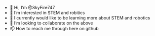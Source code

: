 - 👋 Hi, I’m @SkyFire747
- 👀 I’m interested in STEM and robitics
- 🌱 I currently would like to be learning more about STEM and robotics
- 💞️ I’m looking to collaborate on the above
- 📫 How to reach me through here on github

<!---
SkyFire747/SkyFire747 is a ✨ special ✨ repository because its `README.md` (this file) appears on your GitHub profile.
You can click the Preview link to take a look at your changes.
--->
